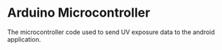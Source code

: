 # Arduino Microcontroller
The microcontroller code used to send UV exposure data to the android application.
